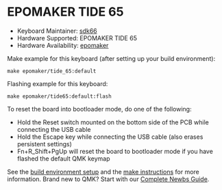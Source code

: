 # EPOMAKER TIDE 65

* Keyboard Maintainer: [sdk66](https://github.com/sdk66)
* Hardware Supported: EPOMAKER TIDE 65
* Hardware Availability: [epomaker](https://www.epomaker.com)

Make example for this keyboard (after setting up your build environment):

    make epomaker/tide_65:default
        
Flashing example for this keyboard:

    make epomaker/tide65:default:flash

To reset the board into bootloader mode, do one of the following:

* Hold the Reset switch mounted on the bottom side of the PCB while connecting the USB cable
* Hold the Escape key while connecting the USB cable (also erases persistent settings)
* Fn+R_Shift+PgUp will reset the board to bootloader mode if you have flashed the default QMK keymap

See the [build environment setup](https://docs.qmk.fm/#/getting_started_build_tools) and the [make instructions](https://docs.qmk.fm/#/getting_started_make_guide) for more information. Brand new to QMK? Start with our [Complete Newbs Guide](https://docs.qmk.fm/#/newbs).
